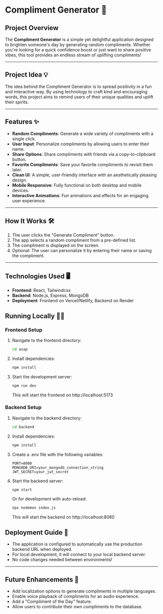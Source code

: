 # Compliment Generator 🌟  

## Project Overview  
The **Compliment Generator** is a simple yet delightful application designed to brighten someone's day by generating random compliments. 
Whether you're looking for a quick confidence boost or just want to share positive vibes, this tool provides an endless stream of uplifting compliments!  

---

## Project Idea 💡  
The idea behind the Compliment Generator is to spread positivity in a fun and interactive way.
By using technology to craft kind and encouraging words, this project aims to remind users of their unique qualities and uplift their spirits.  

---

## Features ✨  
- **Random Compliments**: Generate a wide variety of compliments with a single click.  
- **User Input**: Personalize compliments by allowing users to enter their name.  
- **Share Options**: Share compliments with friends via a copy-to-clipboard button.  
- **Favorite Compliments**: Save your favorite compliments to revisit them later.  
- **Clean UI**: A simple, user-friendly interface with an aesthetically pleasing design.  
- **Mobile Responsive**: Fully functional on both desktop and mobile devices.  
- **Interactive Animations**: Fun animations and effects for an engaging user experience.  

---

## How It Works 🛠️  
1. The user clicks the "Generate Compliment" button.  
2. The app selects a random compliment from a pre-defined list.  
3. The compliment is displayed on the screen.  
4. Optional: The user can personalize it by entering their name or saving the compliment.  

---

## Technologies Used 🖥️  
- **Frontend**: React, Tailwindcss
- **Backend**: Node.js, Express, MongoDB
- **Deployment**: Frontend on Vercel/Netlify, Backend on Render

## Running Locally 🏃‍♂️

### Frontend Setup
1. Navigate to the frontend directory:
   ```bash
   cd asap
   ```
2. Install dependencies:
   ```bash
   npm install
   ```
3. Start the development server:
   ```bash
   npm run dev
   ```
   This will start the frontend on http://localhost:5173

### Backend Setup
1. Navigate to the backend directory:
   ```bash
   cd backend
   ```
2. Install dependencies:
   ```bash
   npm install
   ```
3. Create a .env file with the following variables:
   ```
   PORT=8080
   MONGODB_URI=your_mongodb_connection_string
   JWT_SECRET=your_jwt_secret
   ```
4. Start the backend server:
   ```bash
   npm start
   ```
   Or for development with auto-reload:
   ```bash
   npx nodemon index.js
   ```
   This will start the backend on http://localhost:8080

## Deployment Guide 🚀
- The application is configured to automatically use the production backend URL when deployed.
- For local development, it will connect to your local backend server.
- No code changes needed between environments!

---

## Future Enhancements 🚀  
- Add localization options to generate compliments in multiple languages.  
- Enable voice playback of compliments for an audio experience.  
- Add a "Compliment of the Day" feature.  
- Allow users to contribute their own compliments to the database.  


